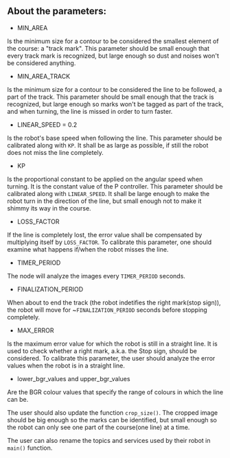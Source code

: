 ## About the parameters:
* MIN_AREA

Is the minimum size for a contour to be considered the smallest element of the course: a "track mark".
This parameter should be small enough that every track mark is recognized, but large enough so dust and noises won't be considered anything.

* MIN_AREA_TRACK

Is the minimum size for a contour to be considered the line to be followed, a part of the track.
This parameter should be small enough that the track is recognized, but large enough so marks won't be tagged as part of the track, and when turning, the line is missed in order to turn faster.

* LINEAR_SPEED = 0.2

Is the robot's base speed when following the line.
This parameter should be calibrated along with `KP`. It shall be as large as possible, if still the robot does not miss the line completely.

* KP 

Is the proportional constant to be applied on the angular speed when turning. It is the constant value of the P controller.
This parameter should be calibrated along with `LINEAR_SPEED`. It shall be large enough to make the robot turn in the direction of the line, but small enough not to make it shimmy its way in the course.

* LOSS_FACTOR

If the line is completely lost, the error value shall be compensated by multiplying itself by `LOSS_FACTOR`.
To calibrate this parameter, one should examine what happens if/when the robot misses the line.

* TIMER_PERIOD

The node will analyze the images every `TIMER_PERIOD` seconds.

* FINALIZATION_PERIOD

When about to end the track (the robot indetifies the right mark(stop sign)), the robot will move for ~`FINALIZATION_PERIOD` seconds before stopping completely.

* MAX_ERROR

Is the maximum error value for which the robot is still in a straight line. It is used to check whether a right mark, a.k.a. the Stop sign, should be considered.
To calibrate this parameter, the user should analyze the error values when the robot is in a straight line.

* lower_bgr_values and upper_bgr_values

Are the BGR colour values that specify the range of colours in which the line can be.

The user should also update the function `crop_size()`. The cropped image should be big enough so the marks can be identified, but small enough so the robot can only see one part of the course(one line) at a time.

The user can also rename the topics and services used by their robot in `main()` function.